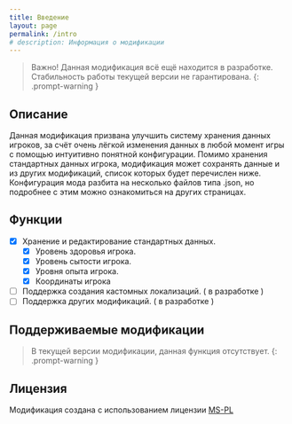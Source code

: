 ```yaml
---
title: Введение
layout: page
permalink: /intro
# description: Информация о модификации
---
```


> Важно! Данная модификация всё ещё находится в разработке.
> Стабильность работы текущей версии не гарантирована.
{: .prompt-warning }

## Описание

Данная модификация призвана улучшить систему хранения данных игроков, за счёт очень лёгкой изменения данных в любой момент игры с помощью интуитивно понятной конфигурации. 
Помимо хранения стандартных данных игрока, модификация может сохранять данные и из других модификаций, список которых будет перечислен ниже.
Конфигурация мода разбита на несколько файлов типа .json, но подробнее с этим можно ознакомиться на других страницах.

## Функции

- [x] Хранение и редактирование стандартных данных.
  - [x] Уровень здоровья игрока.
  - [x] Уровень сытости игрока.
  - [x] Уровня опыта игрока.
  - [x] Координаты игрока
- [ ] Поддержка создания кастомных локализаций. ( в разработке )
- [ ] Поддержка других модификаций. ( в разработке )

## Поддерживаемые модификации

> В текущей версии модификации, данная функция отсутствует.
{: .prompt-warning }

## Лицензия

Модификация создана с использованием лицензии [MS-PL](https://opensource.org/license/ms-pl-html)

